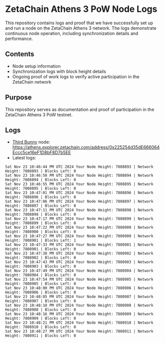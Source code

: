 # ZetaChain Athens 3 PoW Node Logs
This repository contains logs and proof that we have successfully set up and run a node on the ZetaChain Athens 3 network. The logs demonstrate continuous node operation, including synchronization details and performance.

## Contents
- Node setup information
- Synchronization logs with block height details
- Ongoing proof of work logs to verify active participation in the ZetaChain network

## Purpose
This repository serves as documentation and proof of participation in the ZetaChain Athens 3 PoW testnet.

## Logs

- [Third Bunny](https://thirdbunny.xyz/) node: https://athens.explorer.zetachain.com/address/0x225254d35dE666064Eccc5ce16eF1D8bF8D7b5EE
- Latest logs:
```
Sat Nov 23 10:46:44 PM UTC 2024 Your Node Height: 7808893 | Network Height: 7808893 | Blocks Left: 0
Sat Nov 23 10:46:50 PM UTC 2024 Your Node Height: 7808894 | Network Height: 7808894 | Blocks Left: 0
Sat Nov 23 10:46:55 PM UTC 2024 Your Node Height: 7808895 | Network Height: 7808895 | Blocks Left: 0
Sat Nov 23 10:47:01 PM UTC 2024 Your Node Height: 7808896 | Network Height: 7808896 | Blocks Left: 0
Sat Nov 23 10:47:06 PM UTC 2024 Your Node Height: 7808897 | Network Height: 7808897 | Blocks Left: 0
Sat Nov 23 10:47:11 PM UTC 2024 Your Node Height: 7808898 | Network Height: 7808898 | Blocks Left: 0
Sat Nov 23 10:47:17 PM UTC 2024 Your Node Height: 7808899 | Network Height: 7808899 | Blocks Left: 0
Sat Nov 23 10:47:22 PM UTC 2024 Your Node Height: 7808900 | Network Height: 7808900 | Blocks Left: 0
Sat Nov 23 10:47:27 PM UTC 2024 Your Node Height: 7808900 | Network Height: 7808901 | Blocks Left: 1
Sat Nov 23 10:47:33 PM UTC 2024 Your Node Height: 7808901 | Network Height: 7808901 | Blocks Left: 0
Sat Nov 23 10:47:38 PM UTC 2024 Your Node Height: 7808902 | Network Height: 7808902 | Blocks Left: 0
Sat Nov 23 10:47:43 PM UTC 2024 Your Node Height: 7808903 | Network Height: 7808903 | Blocks Left: 0
Sat Nov 23 10:47:49 PM UTC 2024 Your Node Height: 7808904 | Network Height: 7808904 | Blocks Left: 0
Sat Nov 23 10:47:54 PM UTC 2024 Your Node Height: 7808905 | Network Height: 7808905 | Blocks Left: 0
Sat Nov 23 10:48:00 PM UTC 2024 Your Node Height: 7808906 | Network Height: 7808906 | Blocks Left: 0
Sat Nov 23 10:48:05 PM UTC 2024 Your Node Height: 7808907 | Network Height: 7808907 | Blocks Left: 0
Sat Nov 23 10:48:10 PM UTC 2024 Your Node Height: 7808908 | Network Height: 7808908 | Blocks Left: 0
Sat Nov 23 10:48:16 PM UTC 2024 Your Node Height: 7808909 | Network Height: 7808909 | Blocks Left: 0
Sat Nov 23 10:48:21 PM UTC 2024 Your Node Height: 7808910 | Network Height: 7808910 | Blocks Left: 0
Sat Nov 23 10:48:27 PM UTC 2024 Your Node Height: 7808911 | Network Height: 7808911 | Blocks Left: 0
```
